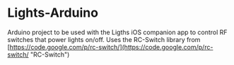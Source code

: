 Lights-Arduino
==============

Arduino project to be used with the Ligths iOS companion app to control RF switches that power lights on/off.
Uses the RC-Switch library from [https://code.google.com/p/rc-switch/](https://code.google.com/p/rc-switch/ "RC-Switch")

